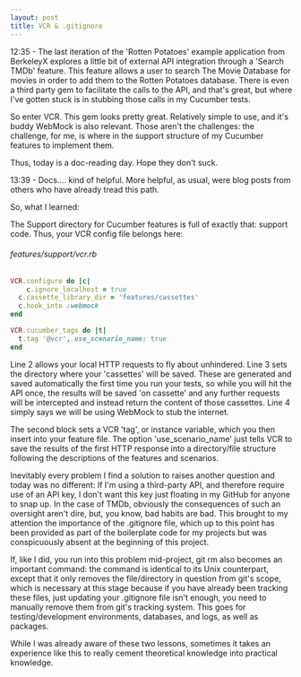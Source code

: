 ```yaml
---
layout: post
title: VCR & .gitignore
---
```


12:35 - The last iteration of the 'Rotten Potatoes' example application from BerkeleyX explores a little bit of external API integration through a 'Search TMDb' feature. This feature allows a user to search The Movie Database for movies in order to add them to the Rotten Potatoes database. There is even a third party gem to facilitate the calls to the API, and that's great, but where I've gotten stuck is in stubbing those calls in my Cucumber tests.

So enter VCR. This gem looks pretty great. Relatively simple to use, and it's buddy WebMock is also relevant. Those aren't the challenges: the challenge, for me, is where in the support structure of my Cucumber features to implement them.

Thus, today is a doc-reading day. Hope they don't suck.

13:39 - Docs.... kind of helpful. More helpful, as usual, were blog posts from others who have already tread this path.

So, what I learned:

The Support directory for Cucumber features is full of exactly that: support code. Thus, your VCR config file belongs here:

###### features/support/vcr.rb

```ruby
VCR.configure do |c|
	c.ignore_localhost = true
  c.cassette_library_dir = 'features/cassettes'
  c.hook_into :webmock
end

VCR.cucumber_tags do |t|
  t.tag '@vcr', use_scenario_name: true 
end
```

Line 2 allows your local HTTP requests to fly about unhindered. 
Line 3 sets the directory where your 'cassettes' will be saved.  These are generated and saved automatically the first time you run your tests, so while you will hit the API once, the results will be saved 'on cassette' and any further requests will be intercepted and instead return the content of those cassettes. 
Line 4 simply says we will be using WebMock to stub the internet.

The second block sets a VCR 'tag', or instance variable, which you then insert into your feature file. The option 'use_scenario_name' just tells VCR to save the results of the first HTTP response into a directory/file structure following the descriptions of the features and scenarios.

Inevitably every problem I find a solution to raises another question and today was no different: If I'm using a third-party API, and therefore require use of an API key, I don't want this key just floating in my GitHub for anyone to snap up. In the case of TMDb, obviously the consequences of such an oversight aren't dire, but, you know, bad habits are bad. This brought to my attention the importance of the .gitignore file, which up to this point has been provided as part of the boilerplate code for my projects but was conspicuously absent at the beginning of this project.

If, like I did, you run into this problem mid-project, git rm also becomes an important command: the command is identical to its Unix counterpart, except that it only removes the file/directory in question from git's scope, which is necessary at this stage because if you have already been tracking these files, just updating your .gitignore file isn't enough, you need to manually remove them from git's tracking system. This goes for testing/development environments, databases, and logs, as well as packages.

While I was already aware of these two lessons, sometimes it takes an experience like this to really cement theoretical knowledge into practical knowledge.